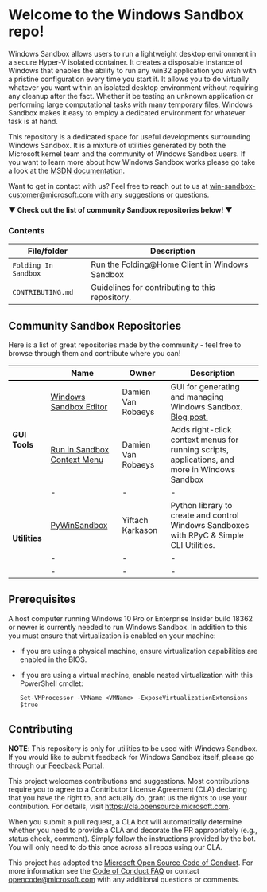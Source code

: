 # Welcome to the Windows Sandbox repo!

Windows Sandbox allows users to run a lightweight desktop environment in a secure Hyper-V isolated container. It creates a disposable instance of Windows that enables the ability to run any win32 application you wish with a pristine configuration every time you start it. It allows you to do virtually whatever you want within an isolated desktop environment without requiring any cleanup after the fact. Whether it be testing an unknown application or performing large computational tasks with many temporary files, Windows Sandbox makes it easy to employ a dedicated environment for whatever task is at hand.

This repository is a dedicated space for useful developments surrounding Windows Sandbox. It is a mixture of utilities generated by both the Microsoft kernel team and the community of Windows Sandbox users. If you want to learn more about how Windows Sandbox works please go take a look at the [MSDN documentation](https://docs.microsoft.com/en-us/windows/security/threat-protection/windows-sandbox/windows-sandbox-overview).

Want to get in contact with us? Feel free to reach out to us at [win-sandbox-customer@microsoft.com](mailto:win-sandbox-customer@microsoft.com) with any suggestions or questions.

**&#9660; Check out the list of community Sandbox repositories below! &#9660;**

### Contents

| File/folder       | Description                                |
|-------------------|--------------------------------------------|
| `Folding In Sandbox`             | Run the Folding@Home Client in Windows Sandbox                        |
| `CONTRIBUTING.md` | Guidelines for contributing to this repository.|

## Community Sandbox Repositories

Here is a list of great repositories made by the community - feel free to browse through them and contribute where you can!

<table>
    <thead>
        <tr style="border-bottom: 2px solid black">
            <th></th>
            <th>Name</th>
            <th>Owner</th>
            <th>Description</th>
        </tr>
    </thead>
    <tbody>
        <tr>
            <td rowspan=3><strong>GUI Tools</strong></td>
            <td><a href="https://github.com/damienvanrobaeys/Windows_Sandbox_Editor">Windows Sandbox Editor</a></td>
            <td>Damien Van Robaeys</td>
            <td>GUI for generating and managing Windows Sandbox. <a href="http://www.systanddeploy.com/2019/07/windows-sandbox-editor-update.html">Blog post.</href></td>
        </tr>
        <tr>
            <td><a href="https://github.com/damienvanrobaeys/Run-in-Sandbox">Run in Sandbox Context Menu</a></td>
            <td>Damien Van Robaeys</td>
            <td>Adds right-click context menus for running scripts, applications, and more in Windows Sandbox</td>
        </tr>
        <tr>
            <td>-</td>
            <td>-</td>
            <td>-</td>
        </tr>
        <tr>
            <td rowspan=3><strong>Utilities</strong></td>
            <td><a href="https://github.com/karkason/pywinsandbox">PyWinSandbox</a/></td>
            <td>Yiftach Karkason</td>
            <td>Python library to create and control Windows Sandboxes with RPyC & Simple CLI Utilities.</td>
        </tr>
        <tr>
            <td>-</td>
            <td>-</td>
            <td>-</td>
        </tr>
        <tr>
            <td>-</td>
            <td>-</td>
            <td>-</td>
        </tr>
    </tbody>
</table>

## Prerequisites

A host computer running Windows 10 Pro or Enterprise Insider build 18362 or newer is currently needed to run Windows Sandbox. In addition to this you must ensure that virtualization is enabled on your machine:
- If you are using a physical machine, ensure virtualization capabilities are enabled in the BIOS.
- If you are using a virtual machine, enable nested virtualization with this PowerShell cmdlet:
    
    ```Set-VMProcessor -VMName <VMName> -ExposeVirtualizationExtensions $true```

## Contributing

**NOTE**: This repository is only for utilities to be used with Windows Sandbox. If you would like to submit feedback for Windows Sandbox itself, please go through our [Feedback Portal](https://aka.ms/windowssandbox-fb).

This project welcomes contributions and suggestions.  Most contributions require you to agree to a
Contributor License Agreement (CLA) declaring that you have the right to, and actually do, grant us
the rights to use your contribution. For details, visit https://cla.opensource.microsoft.com.

When you submit a pull request, a CLA bot will automatically determine whether you need to provide
a CLA and decorate the PR appropriately (e.g., status check, comment). Simply follow the instructions
provided by the bot. You will only need to do this once across all repos using our CLA.

This project has adopted the [Microsoft Open Source Code of Conduct](https://opensource.microsoft.com/codeofconduct/).
For more information see the [Code of Conduct FAQ](https://opensource.microsoft.com/codeofconduct/faq/) or
contact [opencode@microsoft.com](mailto:opencode@microsoft.com) with any additional questions or comments.
